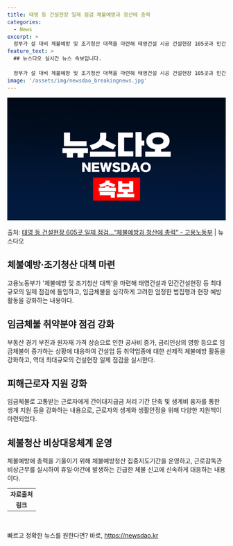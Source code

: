 ```yaml
---
title: 태영 등 건설현장 일제 점검 체불예방과 청산에 총력
categories:
  - News
excerpt: >
  정부가 설 대비 체불예방 및 조기청산 대책을 마련해 태영건설 시공 건설현장 105곳과 민간건설현장 500곳 …
feature_text: >
  ## 뉴스다오 실시간 뉴스 속보입니다.

  정부가 설 대비 체불예방 및 조기청산 대책을 마련해 태영건설 시공 건설현장 105곳과 민간건설현장 500곳 …
image: '/assets/img/newsdao_breakingnews.jpg'
---
```


![뉴스다오 속보](/assets/img/newsdao_breakingnews.jpg)

<p>출처: <a href="https://newsdao.kr/2972" rel="dofollow">태영 등 건설현장 605곳 일제 점검…“체불예방과 청산에 총력” - 고용노동부</a> | 뉴스다오</p>

<h2 data-ke-size="size26">체불예방·조기청산 대책 마련</h2>
<p data-ke-size="size16">고용노동부가 '체불예방 및 조기청산 대책'을 마련해 태영건설과 민간건설현장 등 최대규모의 일제 점검에 돌입하고, 임금체불을 심각하게 고려한 엄정한 법집행과 현장 예방 활동을 강화하는 내용이다.</p>

<h2 data-ke-size="size26">임금체불 취약분야 점검 강화</h2>
<p data-ke-size="size16">부동산 경기 부진과 원자재 가격 상승으로 인한 공사비 증가, 금리인상의 영향 등으로 임금체불이 증가하는 상황에 대응하여 건설업 등 취약업종에 대한 선제적 체불예방 활동을 강화하고, 역대 최대규모의 건설현장 일제 점검을 실시한다.</p>

<h2 data-ke-size="size26">피해근로자 지원 강화</h2>
<p data-ke-size="size16">임금체불로 고통받는 근로자에게 간이대지급금 처리 기간 단축 및 생계비 융자를 통한 생계 지원 등을 강화하는 내용으로, 근로자의 생계와 생활안정을 위해 다양한 지원책이 마련되었다.</p>

<h2 data-ke-size="size26">체불청산 비상대응체계 운영</h2>
<p data-ke-size="size16">체불예방에 총력을 기울이기 위해 체불예방청산 집중지도기간을 운영하고, 근로감독관 비상근무를 실시하여 휴일·야간에 발생하는 긴급한 체불 신고에 신속하게 대응하는 내용이다.</p>

<table>
	<tr>
		<td style="text-align: center; height: 17px;"><b>자료출처</b></td>
	</tr>
	<tr>
		<td style="text-align: center; height: 17px;"><b>링크</b></td>
	</tr>
</table>
<p data-ke-size="size16">&nbsp;</p>
 

빠르고 정확한 뉴스를 원한다면? 바로, <a href="https://newsdao.kr" rel="dofollow">https://newsdao.kr</a>


    
